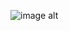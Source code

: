 ![image alt](https://github.com/MohammedM-git/images/blob/main/%D9%84%D9%82%D8%B7%D8%A9%20%D8%A7%D9%84%D8%B4%D8%A7%D8%B4%D8%A9%202025-07-03%20192433.png?raw=true)

